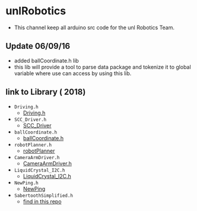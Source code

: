 # unlRobotics 
- This channel keep all arduino src code for the unl Robotics Team. 

## Update 06/09/16 
- added ballCoordinate.h lib 
- this lib will provide a tool to parse data package and tokenize it to global variable 
where use can access by using this lib.

## link to Library ( 2018) 
- `Driving.h`
	- [Driving.h](https://github.com/datduyng/Driving.git)
- `SCC_Driver.h`
	- [SCC_Driver](https://github.com/datduyng/SCC_Driver.git)
- `ballCoordinate.h`
	- [ballCoordinate.h](https://github.com/datduyng/ballCoordinate.git)
- `robotPlanner.h`
	- [robotPlanner](https://github.com/datduyng/RobotPlanner.git)
- `CameraArmDriver.h` 
	- [CameraArmDriver.h](https://github.com/datduyng/CameraArmDriver.git)
- `LiquidCrystal_I2C.h`
	- [LiquidCrystal_I2C.h](https://github.com/fdebrabander/Arduino-LiquidCrystal-I2C-library)
- `NewPing.h`
	- [NewPing](https://github.com/microflo/NewPing)
- `SabertoothSimplified.h`
	- [find in this repo](https://github.com/vrege/RoboConBPGC)
